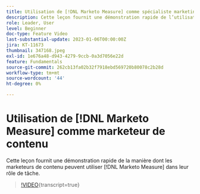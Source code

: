 ```yaml
---
title: Utilisation de [!DNL Marketo Measure] comme spécialiste marketing de contenu
description: Cette leçon fournit une démonstration rapide de l’utilisation possible de  [!DNL Marketo Measure] par les marketeurs de contenu dans leur rôle de tâche.
role: Leader, User
level: Beginner
doc-type: Feature Video
last-substantial-update: 2023-01-06T00:00:00Z
jira: KT-11673
thumbnail: 347168.jpeg
exl-id: 1e676a48-d943-4279-9ccb-0a3d7056e22d
feature: Fundamentals
source-git-commit: 262cb13fa02b32f7918ebd569720b80078c2b28d
workflow-type: tm+mt
source-wordcount: '44'
ht-degree: 0%

---
```


# Utilisation de [!DNL Marketo Measure] comme marketeur de contenu

Cette leçon fournit une démonstration rapide de la manière dont les marketeurs de contenu peuvent utiliser [!DNL Marketo Measure] dans leur rôle de tâche.

>[!VIDEO](https://video.tv.adobe.com/v/347168/?learn=on){transcript=true}

